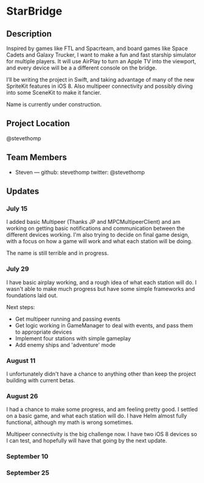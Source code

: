 # StarBridge

## Description

Inspired by games like FTL and Spacrteam, and board games like Space Cadets and Galaxy Trucker, I want to make a fun and fast starship simulator for multiple players. It will use AirPlay to turn an Apple TV into the viewport, and every device will be a a different console on the bridge.

I’ll be writing the project in Swift, and taking advantage of many of the new SpriteKit features in iOS 8. Also multipeer connectivity and possibly diving into some SceneKit to make it fancier.

Name is currently under construction.

## Project Location

@stevethomp

## Team Members

- Steven — github: stevethomp twitter: @stevethomp


## Updates


### July 15
I added basic Multipeer (Thanks JP and MPCMultipeerClient) and am working on getting basic notifications and communication between the different devices working. I'm also trying to decide on final game design, with a focus on how a game will work and what each station will be doing.

The name is still terrible and in progress.

### July 29
I have basic airplay working, and a rough idea of what each station will do. I wasn't able to make much progress but have some simple frameworks and foundations laid out.

Next steps:
- Get multipeer running and passing events
- Get logic working in GameManager to deal with events, and pass them to appropriate devices
- Implement four stations with simple gameplay
- Add enemy ships and 'adventure' mode

### August 11
I unfortunately didn't have a chance to anything other than keep the project building with current betas.

### August 26
I had a chance to make some progress, and am feeling pretty good. I settled on a basic game, and what each station will do. I have Helm almost fully functional, although my math is wrong sometimes.

Multipeer connectivity is the big challenge now. I have two iOS 8 devices so I can test, and hopefully will have that going by the next update.

### September 10

### September 25